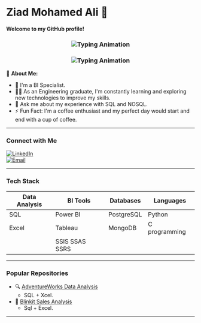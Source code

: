 # Ziad Mohamed Ali 👋

**Welcome to my GitHub profile!**  
<h3 align="center">
  <img src="https://readme-typing-svg.demolab.com?font=Fira+Code&pause=1000&color=00FF00&width=435&lines=Data+Analyst+%7C+BI+developer+" alt="Typing Animation" />
</h3>

<h3 align="center">
  <img src="https://readme-typing-svg.demolab.com?font=Fira+Code&pause=1000&color=00FF00&width=435&lines=power+BI+developer" alt="Typing Animation" />
</h3>

🔹 **About Me:**  
- 🏢 I'm a BI Specialist. 
- 👨‍💻 As an Engineering graduate, I'm constantly learning and exploring new technologies to improve my skills.
- 💬 Ask me about my experience with SQL and NOSQL.
- ⚡ Fun Fact: I'm a coffee enthusiast and my perfect day would start and end with a cup of coffee.

---

### **Connect with Me**  
[![LinkedIn]([https://img.shields.io/badge/LinkedIn-0077B5?style=flat&logo=linkedin&logoColor=white)](Your_LinkedIn_URL](https://www.linkedin.com/in/ziad-mohammed-ali/))  
[![Email](https://img.shields.io/badge/Email-D14836?style=flat&logo=gmail&logoColor=white)](mailto:ziadmohammed628@gamil.com)  

---

### **Tech Stack**  
| Data Analysis       | BI Tools          | Databases       | Languages       |  
|---------------------|-------------------|-----------------|-----------------|  
| SQL                 | Power BI          | PostgreSQL      | Python          |  
| Excel               | Tableau           | MongoDB         | C programming   |  
|                     | SSIS SSAS SSRS 
---

### **Popular Repositories**  
- 🔍 [AdventureWorks Data Analysis]([https://github.com/your-repo-link](https://github.com/Zyydd/Adventure-Works-Sales-Analysis-Excel-PowerQuery-PivotTables))  
  - SQL + Xcel.  
- 🏪 [Blinkit Sales Analysis]([https://github.com/your-repo-link](https://github.com/Zyydd/Blinkit-Sales-analysis-))  
  - Sql + Excel.  

---
